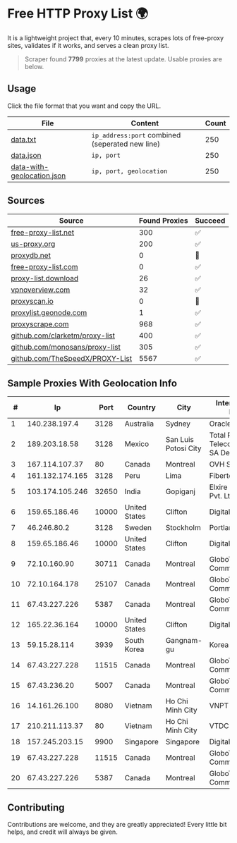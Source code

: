 
# Free HTTP Proxy List 🌍

It is a lightweight project that, every 10 minutes, scrapes lots of free-proxy sites, validates if it works, and serves a clean proxy list.


> Scraper found **7799** proxies at the latest update. Usable proxies are below.

## Usage

Click the file format that you want and copy the URL.


|File|Content|Count|
|----|-------|-----|
|[data.txt](https://raw.githubusercontent.com/themiralay/Proxy-List-World/master/data.txt)|`ip_address:port` combined (seperated new line)|250|
|[data.json](https://raw.githubusercontent.com/themiralay/Proxy-List-World/master/data.json)|`ip, port`|250|
|[data-with-geolocation.json](https://raw.githubusercontent.com/themiralay/Proxy-List-World/master/data-with-geolocation.json)|`ip, port, geolocation`|250|

## Sources

|Source|Found Proxies|Succeed|
|------|-------------|-------|
|[free-proxy-list.net](https://free-proxy-list.net)|300|✅|
|[us-proxy.org](https://www.us-proxy.org)|200|✅|
|[proxydb.net](http://proxydb.net)|0|🚫|
|[free-proxy-list.com](https://free-proxy-list.com/?page=&port=&type%5B%5D=http&type%5B%5D=https&up_time=0&search=Search)|0|✅|
|[proxy-list.download](https://www.proxy-list.download/HTTP)|26|✅|
|[vpnoverview.com](https://vpnoverview.com/privacy/anonymous-browsing/free-proxy-servers)|32|✅|
|[proxyscan.io](https://www.proxyscan.io)|0|🚫|
|[proxylist.geonode.com](https://proxylist.geonode.com/api/proxy-list?limit=300&page=1&sort_by=lastChecked&sort_type=desc&protocols=http,https)|1|✅|
|[proxyscrape.com](https://api.proxyscrape.com/v2/?request=displayproxies&protocol=http&timeout=10000&country=all&ssl=all&anonymity=all)|968|✅|
|[github.com/clarketm/proxy-list](https://raw.githubusercontent.com/clarketm/proxy-list/master/proxy-list-raw.txt)|400|✅|
|[github.com/monosans/proxy-list](https://raw.githubusercontent.com/monosans/proxy-list/main/proxies/http.txt)|305|✅|
|[github.com/TheSpeedX/PROXY-List](https://raw.githubusercontent.com/TheSpeedX/PROXY-List/master/http.txt)|5567|✅|


## Sample Proxies With Geolocation Info

|#|Ip|Port|Country|City|Internet Service Provider|
|-|--|----|-------|----|-------------------------|
|1|140.238.197.4|3128|Australia|Sydney|Oracle Corporation|
|2|189.203.18.58|3128|Mexico|San Luis Potosí City|Total Play Telecomunicaciones SA De CV|
|3|167.114.107.37|80|Canada|Montreal|OVH SAS|
|4|161.132.174.165|3128|Peru|Lima|Fibertel Peru S.A.|
|5|103.174.105.246|32650|India|Gopiganj|Elxire Data Services Pvt. Ltd.|
|6|159.65.186.46|10000|United States|Clifton|DigitalOcean, LLC|
|7|46.246.80.2|3128|Sweden|Stockholm|Portlane Network|
|8|159.65.186.46|10000|United States|Clifton|DigitalOcean, LLC|
|9|72.10.160.90|30711|Canada|Montreal|GloboTech Communications|
|10|72.10.164.178|25107|Canada|Montreal|GloboTech Communications|
|11|67.43.227.226|5387|Canada|Montreal|GloboTech Communications|
|12|165.22.36.164|10000|United States|Clifton|DigitalOcean, LLC|
|13|59.15.28.114|3939|South Korea|Gangnam-gu|Korea Telecom|
|14|67.43.227.228|11515|Canada|Montreal|GloboTech Communications|
|15|67.43.236.20|5007|Canada|Montreal|GloboTech Communications|
|16|14.161.26.100|8080|Vietnam|Ho Chi Minh City|VNPT|
|17|210.211.113.37|80|Vietnam|Ho Chi Minh City|VTDC|
|18|157.245.203.15|9900|Singapore|Singapore|DigitalOcean, LLC|
|19|67.43.227.228|11515|Canada|Montreal|GloboTech Communications|
|20|67.43.227.226|5387|Canada|Montreal|GloboTech Communications|



## Contributing

Contributions are welcome, and they are greatly appreciated! Every
little bit helps, and credit will always be given.

